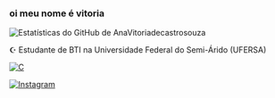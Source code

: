 ### oi meu nome é vitoria

![Estatísticas do GitHub de AnaVitoriadecastrosouza](https://github-readme-stats.vercel.app/api?username=AnaVitoriadecastrosouza&show_icons=true&hide=contribs,prs&cache_seconds=86400&theme=radical)

☪️ Estudante de BTI na Universidade Federal do Semi-Árido (UFERSA)


[![C](https://img.shields.io/badge/C-00599C?style=for-the-badge&logo=c&logoColor=white)](https://pt.wikipedia.org/wiki/C_(linguagem_de_programa%C3%A7%C3%A3o))

[![Instagram](https://img.shields.io/badge/Instagram-E4405F?style=for-the-badge&logo=instagram&logoColor=white)](https://www.instagram.com/anav_sousaa)
